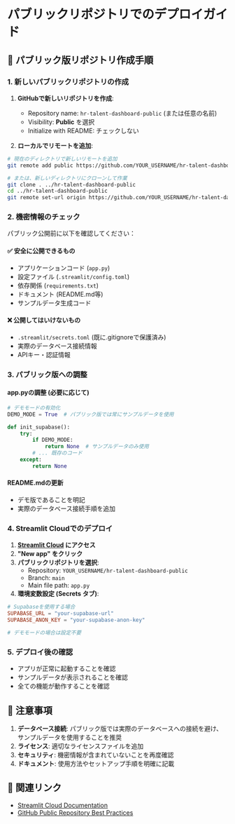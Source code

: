 # パブリックリポジトリでのデプロイガイド

## 🚀 パブリック版リポジトリ作成手順

### 1. 新しいパブリックリポジトリの作成

1. **GitHubで新しいリポジトリを作成**:
   - Repository name: `hr-talent-dashboard-public` (または任意の名前)
   - Visibility: **Public** を選択
   - Initialize with README: チェックしない

2. **ローカルでリモートを追加**:
```bash
# 現在のディレクトリで新しいリモートを追加
git remote add public https://github.com/YOUR_USERNAME/hr-talent-dashboard-public.git

# または、新しいディレクトリにクローンして作業
git clone . ../hr-talent-dashboard-public
cd ../hr-talent-dashboard-public
git remote set-url origin https://github.com/YOUR_USERNAME/hr-talent-dashboard-public.git
```

### 2. 機密情報のチェック

パブリック公開前に以下を確認してください：

#### ✅ 安全に公開できるもの
- アプリケーションコード (`app.py`)
- 設定ファイル (`.streamlit/config.toml`)
- 依存関係 (`requirements.txt`)
- ドキュメント (README.md等)
- サンプルデータ生成コード

#### ❌ 公開してはいけないもの
- `.streamlit/secrets.toml` (既に.gitignoreで保護済み)
- 実際のデータベース接続情報
- APIキー・認証情報

### 3. パブリック版への調整

#### app.pyの調整 (必要に応じて)
```python
# デモモードの有効化
DEMO_MODE = True  # パブリック版では常にサンプルデータを使用

def init_supabase():
    try:
        if DEMO_MODE:
            return None  # サンプルデータのみ使用
        # ... 既存のコード
    except:
        return None
```

#### README.mdの更新
- デモ版であることを明記
- 実際のデータベース接続手順を追加

### 4. Streamlit Cloudでのデプロイ

1. **[Streamlit Cloud](https://share.streamlit.io/) にアクセス**
2. **"New app" をクリック**
3. **パブリックリポジトリを選択**:
   - Repository: `YOUR_USERNAME/hr-talent-dashboard-public`
   - Branch: `main`
   - Main file path: `app.py`
4. **環境変数設定 (Secrets タブ)**:
```toml
# Supabaseを使用する場合
SUPABASE_URL = "your-supabase-url"
SUPABASE_ANON_KEY = "your-supabase-anon-key"

# デモモードの場合は設定不要
```

### 5. デプロイ後の確認

- アプリが正常に起動することを確認
- サンプルデータが表示されることを確認
- 全ての機能が動作することを確認

## 📝 注意事項

1. **データベース接続**: パブリック版では実際のデータベースへの接続を避け、サンプルデータを使用することを推奨
2. **ライセンス**: 適切なライセンスファイルを追加
3. **セキュリティ**: 機密情報が含まれていないことを再度確認
4. **ドキュメント**: 使用方法やセットアップ手順を明確に記載

## 🔗 関連リンク

- [Streamlit Cloud Documentation](https://docs.streamlit.io/streamlit-cloud)
- [GitHub Public Repository Best Practices](https://docs.github.com/en/repositories)